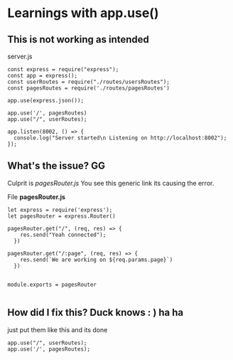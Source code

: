 # Learnings with app.use()

## This is not working as intended

server.js

```JS
const express = require("express");
const app = express();
const userRoutes = require("./routes/usersRoutes");
const pagesRoutes = require('./routes/pagesRoutes')

app.use(express.json());

app.use('/', pagesRoutes)
app.use("/", userRoutes);

app.listen(8002, () => {
  console.log("Server started\n Listening on http://localhost:8002");
});

```

## What's the issue? GG

Culprit is *pagesRouter.js*
You see this generic link its causing the error.

File **pagesRouter.js**

```JS
let express = require('express');
let pagesRouter = express.Router()

pagesRouter.get("/", (req, res) => {
    res.send("Yeah connected");
  })
  
pagesRouter.get("/:page", (req, res) => {
    res.send(`We are working on ${req.params.page}`)
  })


module.exports = pagesRouter
  
```

## How did I fix this? Duck knows : ) ha ha

just put them like this and its done  

```JS
app.use("/", userRoutes);
app.use('/', pagesRoutes);
```
